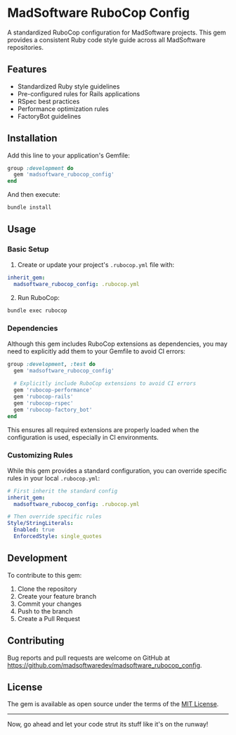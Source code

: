 # MadSoftware RuboCop Config

A standardized RuboCop configuration for MadSoftware projects. This gem provides a consistent Ruby code style guide across all MadSoftware repositories.

## Features

- Standardized Ruby style guidelines
- Pre-configured rules for Rails applications
- RSpec best practices
- Performance optimization rules
- FactoryBot guidelines

## Installation

Add this line to your application's Gemfile:

```ruby
group :development do
  gem 'madsoftware_rubocop_config'
end
```

And then execute:

```bash
bundle install
```

## Usage

### Basic Setup

1. Create or update your project's `.rubocop.yml` file with:

```yaml
inherit_gem:
  madsoftware_rubocop_config: .rubocop.yml
```

2. Run RuboCop:

```bash
bundle exec rubocop
```

### Dependencies

Although this gem includes RuboCop extensions as dependencies, you may need to explicitly add them to your Gemfile to avoid CI errors:

```ruby
group :development, :test do
  gem 'madsoftware_rubocop_config'
  
  # Explicitly include RuboCop extensions to avoid CI errors
  gem 'rubocop-performance'
  gem 'rubocop-rails'
  gem 'rubocop-rspec'
  gem 'rubocop-factory_bot'
end
```

This ensures all required extensions are properly loaded when the configuration is used, especially in CI environments.

### Customizing Rules

While this gem provides a standard configuration, you can override specific rules in your local `.rubocop.yml`:

```yaml
# First inherit the standard config
inherit_gem:
  madsoftware_rubocop_config: .rubocop.yml

# Then override specific rules
Style/StringLiterals:
  Enabled: true
  EnforcedStyle: single_quotes
```

## Development

To contribute to this gem:

1. Clone the repository
2. Create your feature branch
3. Commit your changes
4. Push to the branch
5. Create a Pull Request

## Contributing

Bug reports and pull requests are welcome on GitHub at https://github.com/madsoftwaredev/madsoftware_rubocop_config.

## License

The gem is available as open source under the terms of the [MIT License](LICENSE.txt).

---

Now, go ahead and let your code strut its stuff like it's on the runway!